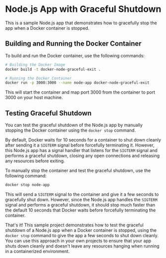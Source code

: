 # Node.js App with Graceful Shutdown

This is a sample Node.js app that demonstrates how to gracefully stop the app when a Docker container is stopped.

## Building and Running the Docker Container

To build and run the Docker container, use the following commands:

```bash
# Building the Docker Image
docker build -t docker-node-graceful-exit .

# Running the Docker Container
docker run -p 3000:3000 --name node-app docker-node-graceful-exit
```


This will start the container and map port 3000 from the container to port 3000 on your host machine.

## Testing Graceful Shutdown

You can test the graceful shutdown of the Node.js app by manually stopping the Docker container using the `docker stop` command.

By default, Docker waits for 10 seconds for a container to shut down cleanly after sending it a `SIGTERM` signal before forcefully terminating it. However, this Node.js app has a signal handler that listens for the `SIGTERM` signal and performs a graceful shutdown, closing any open connections and releasing any resources before exiting.

To manually stop the container and test the graceful shutdown, use the following command:

```bash
docker stop node-app
```

This will send a `SIGTERM` signal to the container and give it a few seconds to gracefully shut down. However, since the Node.js app handles the `SIGTERM` signal and performs a graceful shutdown, it should stop much faster than the default 10 seconds that Docker waits before forcefully terminating the container.

That's it! This sample project demonstrates how to test the graceful shutdown of a Node.js app when a Docker container is stopped, using the `docker stop` command to give the app a few seconds to shut down cleanly. You can use this approach in your own projects to ensure that your app shuts down cleanly and doesn't leave any resources hanging when running in a containerized environment.
